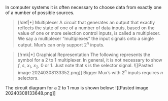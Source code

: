 In computer systems it is often necessary to choose data from exactly one of a number of possible sources. 

>[!def|*] Multiplexer
>A circuit that generates an output that exactly reflects the state of one of a number of data inputs, based on the value of one or more selection control inputs, is called a multiplexer. We say a multiplexer “multiplexes” the input signals onto a single output. Mux’s can only support $2^n$ inputs.

>[!rmk|*] Graphical Representation
>The following represents the symbol for a $2$ to $1$ multiplexer. In general, it is not necessary to show $f$, $s$, $x_1$, $x_2$, $0$ or $1$. Just note that $s$ is the selector signal. 
>![[Pasted image 20240308133352.png]]
>Bigger Mux’s with $2^n$ inputs requires $n$ selectors. 

The circuit diagram for a $2$ to $1$ mux is shown below:
![[Pasted image 20240308133648.png]]